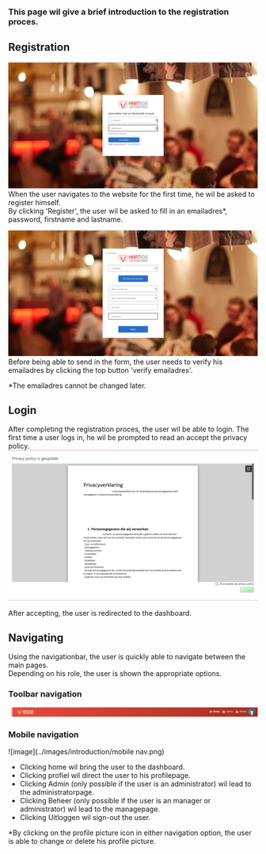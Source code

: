 ### This page wil give a brief introduction to the registration proces.

## Registration
![image](../images/introduction/login.png)
When the user navigates to the website for the first time, he wil be asked to register himself.  
By clicking 'Register', the user wil be asked to fill in an emailadres*, password, firstname and lastname.
  
 
![image](../images/introduction/register.png)
Before being able to send in the form, the user needs to verify his emailadres by clicking the top button 'verify
emailadres'.  

*The emailadres cannot be changed later.


## Login

After completing the registration proces, the user wil be able to login.
The first time a user logs in, he wil be prompted to read an accept the privacy policy.
![image](../images/introduction/privacypolicy.png)

After accepting, the user is redirected to the dashboard.



## Navigating

Using the navigationbar, the user is quickly able to navigate between the main pages.  
Depending on his role, the user is shown the appropriate options.
### Toolbar navigation
![image](../images/introduction/nav.png)
### Mobile navigation
![image](../images/introduction/mobile nav.png)

- Clicking home wil bring the user to the dashboard.
- Clicking profiel wil direct the user to his profilepage.
- Clicking Admin (only possible if the user is an administrator) wil lead to the administratorpage.
- Clicking Beheer (only possible if the user is an manager or administrator) wil lead to the managepage.
- Clicking Uitloggen wil sign-out the user.

*By clicking on the profile picture icon in either navigation option, the user is able to change or delete his profile picture.

